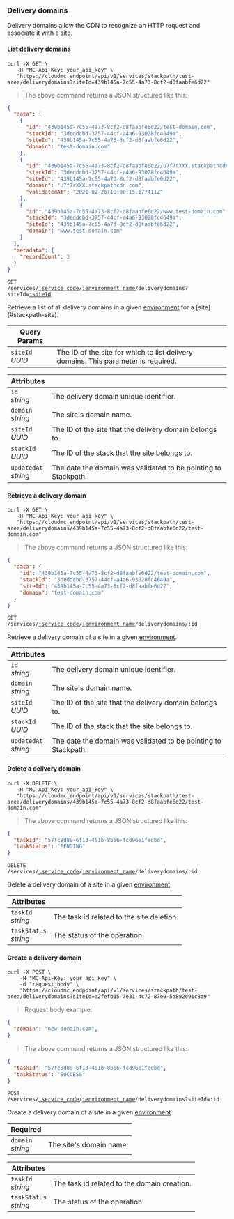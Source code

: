 ### Delivery domains

Delivery domains allow the CDN to recognize an HTTP request and associate it with a site.

<!-------------------- LIST DELIVERY DOMAINS -------------------->

#### List delivery domains

```shell
curl -X GET \
   -H "MC-Api-Key: your_api_key" \
   "https://cloudmc_endpoint/api/v1/services/stackpath/test-area/deliverydomains?siteId=439b145a-7c55-4a73-8cf2-d8faabfe6d22"
```
> The above command returns a JSON structured like this:

```json
{
  "data": [
    {
      "id": "439b145a-7c55-4a73-8cf2-d8faabfe6d22/test-domain.com",
      "stackId": "3deddcbd-3757-44cf-a4a6-93028fc4649a",
      "siteId": "439b145a-7c55-4a73-8cf2-d8faabfe6d22",
      "domain": "test-domain.com"
    },
    {
      "id": "439b145a-7c55-4a73-8cf2-d8faabfe6d22/u7f7rXXX.stackpathcdn.com",
      "stackId": "3deddcbd-3757-44cf-a4a6-93028fc4649a",
      "siteId": "439b145a-7c55-4a73-8cf2-d8faabfe6d22",
      "domain": "u7f7rXXX.stackpathcdn.com",
      "validatedAt": "2021-02-26T19:00:15.177411Z"
    },
    {
      "id": "439b145a-7c55-4a73-8cf2-d8faabfe6d22/www.test-domain.com",
      "stackId": "3deddcbd-3757-44cf-a4a6-93028fc4649a",
      "siteId": "439b145a-7c55-4a73-8cf2-d8faabfe6d22",
      "domain": "www.test-domain.com"
    }
  ],
  "metadata": {
    "recordCount": 3
  }
}
```

<code>GET /services/<a href="#administration-service-connections">:service_code</a>/<a href="#administration-environments">:environment_name</a>/deliverydomains?siteId=<a href="#stackpath-site"><a href="#stackpath-site">:siteId</a></a></code>

Retrieve a list of all delivery domains in a given [environment](#administration-environments) for a [site] (#stackpath-site).

Query Params | &nbsp;
---- | -----------
`siteId`<br/>*UUID* | The ID of the site for which to list delivery domains. This parameter is required.

Attributes | &nbsp;
------- | -----------
`id`<br/>*string* | The delivery domain unique identifier.
`domain`<br/>*string* | The site's domain name.
`siteId`<br/>*UUID* | The ID of the site that the delivery domain belongs to.
`stackId`<br/>*UUID* | The ID of the stack that the site belongs to.
`updatedAt`<br/>*string* | The date the domain was validated to be pointing to Stackpath.

<!-------------------- RETRIEVE A DELIVERY DOMAIN -------------------->

#### Retrieve a delivery domain

```shell
curl -X GET \
   -H "MC-Api-Key: your_api_key" \
   "https://cloudmc_endpoint/api/v1/services/stackpath/test-area/deliverydomains/439b145a-7c55-4a73-8cf2-d8faabfe6d22/test-domain.com"
```
> The above command returns a JSON structured like this:

```json
{
  "data": {
    "id": "439b145a-7c55-4a73-8cf2-d8faabfe6d22/test-domain.com",
    "stackId": "3deddcbd-3757-44cf-a4a6-93028fc4649a",
    "siteId": "439b145a-7c55-4a73-8cf2-d8faabfe6d22",
    "domain": "test-domain.com"
  }
}
```

<code>GET /services/<a href="#administration-service-connections">:service_code</a>/<a href="#administration-environments">:environment_name</a>/deliverydomains/:id</code>

Retrieve a delivery domain of a site in a given [environment](#administration-environments).

Attributes | &nbsp;
------- | -----------
`id`<br/>*string* | The delivery domain unique identifier.
`domain`<br/>*string* | The site's domain name.
`siteId`<br/>*UUID* | The ID of the site that the delivery domain belongs to.
`stackId`<br/>*UUID* | The ID of the stack that the site belongs to.
`updatedAt`<br/>*string* | The date the domain was validated to be pointing to Stackpath.

<!-------------------- DELETE A DELIVERY DOMAIN -------------------->

#### Delete a delivery domain

```shell
curl -X DELETE \
   -H "MC-Api-Key: your_api_key" \
   "https://cloudmc_endpoint/api/v1/services/stackpath/test-area/deliverydomains/439b145a-7c55-4a73-8cf2-d8faabfe6d22/test-domain.com"
```
> The above command returns a JSON structured like this:

```json
{
  "taskId": "57fc8d89-6f13-451b-8b66-fcd96e1fedbd",
  "taskStatus": "PENDING"
}
```

<code>DELETE /services/<a href="#administration-service-connections">:service_code</a>/<a href="#administration-environments">:environment_name</a>/deliverydomains/:id</code>

Delete a delivery domain of a site in a given [environment](#administration-environments).

Attributes | &nbsp;
------- | -----------
`taskId` <br/>*string* | The task id related to the site deletion.
`taskStatus` <br/>*string* | The status of the operation.

<!-------------------- CREATE A DELIVERY DOMAIN -------------------->

#### Create a delivery domain

```shell
curl -X POST \
    -H "MC-Api-Key: your_api_key" \
    -d "request_body" \
    "https://cloudmc_endpoint/api/v1/services/stackpath/test-area/deliverydomains?siteId=a2fefb15-7e31-4c72-87e0-5a892e91c8d9"
```

> Request body example:

```json
{
  "domain": "new-domain.com",
}
```

> The above command returns a JSON structured like this:

```json
{
  "taskId": "57fc8d89-6f13-451b-8b66-fcd96e1fedbd",
  "taskStatus": "SUCCESS"
}
```

<code>POST /services/<a href="#administration-service-connections">:service_code</a>/<a href="#administration-environments">:environment_name</a>/deliverydomains?siteId=:id</code>

Create a delivery domain of a site in a given [environment](#administration-environments).

Required | &nbsp;
---------- | -----------
`domain`<br/>*string* | The site's domain name.

Attributes | &nbsp;
------- | -----------
`taskId` <br/>*string* | The task id related to the domain creation.
`taskStatus` <br/>*string* | The status of the operation.